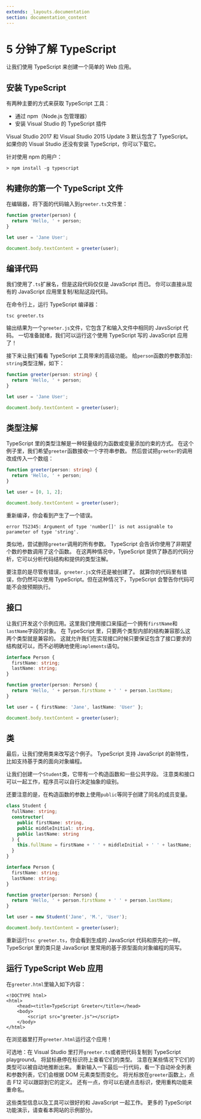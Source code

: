 ```yaml
---
extends: _layouts.documentation
section: documentation_content
---
```


# 5 分钟了解 TypeScript

让我们使用 TypeScript 来创建一个简单的 Web 应用。

## 安装 TypeScript

有两种主要的方式来获取 TypeScript 工具：

- 通过 npm（Node.js 包管理器）
- 安装 Visual Studio 的 TypeScript 插件

Visual Studio 2017 和 Visual Studio 2015 Update 3 默认包含了 TypeScript。 如果你的 Visual Studio 还没有安装 TypeScript，你可以下载它。

针对使用 npm 的用户：

```text
> npm install -g typescript
```

## 构建你的第一个 TypeScript 文件

在编辑器，将下面的代码输入到`greeter.ts`文件里：

```typescript
function greeter(person) {
  return 'Hello, ' + person;
}

let user = 'Jane User';

document.body.textContent = greeter(user);
```

## 编译代码

我们使用了`.ts`扩展名，但是这段代码仅仅是 JavaScript 而已。 你可以直接从现有的 JavaScript 应用里复制/粘贴这段代码。

在命令行上，运行 TypeScript 编译器：

```text
tsc greeter.ts
```

输出结果为一个`greeter.js`文件，它包含了和输入文件中相同的 JavsScript 代码。 一切准备就绪，我们可以运行这个使用 TypeScript 写的 JavaScript 应用了！

接下来让我们看看 TypeScript 工具带来的高级功能。 给`person`函数的参数添加`: string`类型注解，如下：

```typescript
function greeter(person: string) {
  return 'Hello, ' + person;
}

let user = 'Jane User';

document.body.textContent = greeter(user);
```

## 类型注解

TypeScript 里的类型注解是一种轻量级的为函数或变量添加约束的方式。 在这个例子里，我们希望`greeter`函数接收一个字符串参数。 然后尝试把`greeter`的调用改成传入一个数组：

```typescript
function greeter(person: string) {
  return 'Hello, ' + person;
}

let user = [0, 1, 2];

document.body.textContent = greeter(user);
```

重新编译，你会看到产生了一个错误。

```text
error TS2345: Argument of type 'number[]' is not assignable to parameter of type 'string'.
```

类似地，尝试删除`greeter`调用的所有参数。 TypeScript 会告诉你使用了非期望个数的参数调用了这个函数。 在这两种情况中，TypeScript 提供了静态的代码分析，它可以分析代码结构和提供的类型注解。

要注意的是尽管有错误，`greeter.js`文件还是被创建了。 就算你的代码里有错误，你仍然可以使用 TypeScript。但在这种情况下，TypeScript 会警告你代码可能不会按预期执行。

## 接口

让我们开发这个示例应用。这里我们使用接口来描述一个拥有`firstName`和`lastName`字段的对象。 在 TypeScript 里，只要两个类型内部的结构兼容那么这两个类型就是兼容的。 这就允许我们在实现接口时候只要保证包含了接口要求的结构就可以，而不必明确地使用`implements`语句。

```typescript
interface Person {
  firstName: string;
  lastName: string;
}

function greeter(person: Person) {
  return 'Hello, ' + person.firstName + ' ' + person.lastName;
}

let user = { firstName: 'Jane', lastName: 'User' };

document.body.textContent = greeter(user);
```

## 类

最后，让我们使用类来改写这个例子。 TypeScript 支持 JavaScript 的新特性，比如支持基于类的面向对象编程。

让我们创建一个`Student`类，它带有一个构造函数和一些公共字段。 注意类和接口可以一起工作，程序员可以自行决定抽象的级别。

还要注意的是，在构造函数的参数上使用`public`等同于创建了同名的成员变量。

```typescript
class Student {
  fullName: string;
  constructor(
    public firstName: string,
    public middleInitial: string,
    public lastName: string
  ) {
    this.fullName = firstName + ' ' + middleInitial + ' ' + lastName;
  }
}

interface Person {
  firstName: string;
  lastName: string;
}

function greeter(person: Person) {
  return 'Hello, ' + person.firstName + ' ' + person.lastName;
}

let user = new Student('Jane', 'M.', 'User');

document.body.textContent = greeter(user);
```

重新运行`tsc greeter.ts`，你会看到生成的 JavaScript 代码和原先的一样。 TypeScript 里的类只是 JavaScript 里常用的基于原型面向对象编程的简写。

## 运行 TypeScript Web 应用

在`greeter.html`里输入如下内容：

```markup
<!DOCTYPE html>
<html>
    <head><title>TypeScript Greeter</title></head>
    <body>
        <script src="greeter.js"></script>
    </body>
</html>
```

在浏览器里打开`greeter.html`运行这个应用！

可选地：在 Visual Studio 里打开`greeter.ts`或者把代码复制到 TypeScript playground。 将鼠标悬停在标识符上查看它们的类型。 注意在某些情况下它们的类型可以被自动地推断出来。 重新输入一下最后一行代码，看一下自动补全列表和参数列表，它们会根据 DOM 元素类型而变化。 将光标放在`greeter`函数上，点击 F12 可以跟踪到它的定义。 还有一点，你可以右键点击标识，使用重构功能来重命名。

这些类型信息以及工具可以很好的和 JavaScript 一起工作。 更多的 TypeScript 功能演示，请查看本网站的示例部分。
